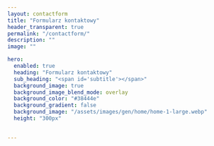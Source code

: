 ```yaml
---
layout: contactform
title: "Formularz kontaktowy"
header_transparent: true
permalink: "/contactform/"
description: ""
image: ""

hero:
  enabled: true
  heading: "Formularz kontaktowy"
  sub_heading: "<span id='subtitle'></span>"
  background_image: true
  background_image_blend_mode: overlay
  background_color: "#38444e"
  background_gradient: false
  background_image: "/assets/images/gen/home/home-1-large.webp"
  height: "300px"

  
---
```


